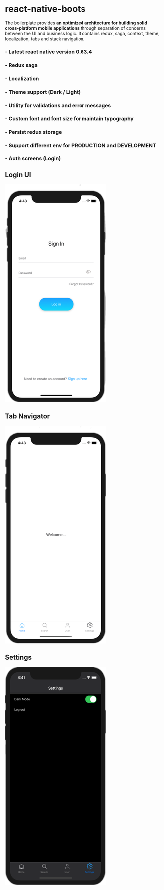# react-native-boots

The boilerplate provides **an optimized architecture for building solid cross-platform mobile applications** through separation of concerns between the UI and business logic. It contains redux, saga, context, theme, localization, tabs and stack navigation.

### - Latest react native version 0.63.4

### - Redux saga

### - Localization

### - Theme support (Dark / Light)

### - Utility for validations and error messages

### - Custom font and font size for maintain typography

### - Persist redux storage

### - Support different env for PRODUCTION and DEVELOPMENT

### - Auth screens (Login)

## Login UI

<img src="./Images/login.png" width="325" height="700"/>

## Tab Navigator

<img src="./Images/tab.png" width="325" height="700"/>

## Settings

<img src="./Images/settings.png" width="325" height="700"/>
